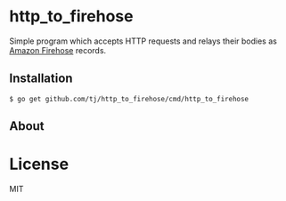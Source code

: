 
# http_to_firehose

Simple program which accepts HTTP requests and relays their bodies as
[Amazon Firehose](https://aws.amazon.com/kinesis/firehose/) records.

## Installation

```
$ go get github.com/tj/http_to_firehose/cmd/http_to_firehose
```

## About

# License

MIT